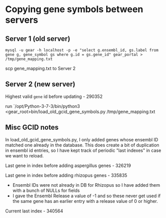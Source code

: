 # Copying gene symbols between servers

## Server 1 (old server)

`mysql -u gear -h localhost -p -e "select g.ensembl_id, gs.label from gene g, gene_symbol gs where g.id = gs.gene_id" gear_portal > /tmp/gene_mapping.txt`

scp gene_mapping.txt to Server 2

## Server 2 (new server)

Highest valid `gene` id before updating - 290352

run `/opt/Python-3-7-3/bin/python3 <gear\_root>bin/load_old_gcid_gene_symbols.py /tmp/gene_mapping.txt

## Misc GCID notes

In load_old_gcid_gene_symbols.py, I only added genes whose ensembl ID matched one already in the database.  This does create a bit of duplication in ensembl id entries, so I have kept track of periodic "last indexes" in case we want to reload.

Last gene in index before adding aspergillus genes - 326219

Last gene in index before adding rhizopus genes - 335835

* Ensembl IDs were not already in DB for Rhizopus so I have added them with a bunch of NULLs for fields
* I gave the Ensembl Release a value of -1 and so these never get used if the same gene has an earlier entry with a release value of 0 or higher.

Current last index - 340564